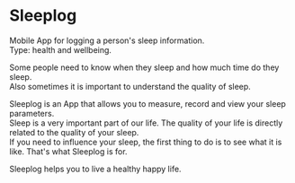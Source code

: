 # Sleeplog

Mobile App for logging a person's sleep information.<br>
Type: health and wellbeing.

Some people need to know when they sleep and how much time do they sleep.<br>
Also sometimes it is important to understand the quality of sleep.

Sleeplog is an App that allows you to measure, record and view your sleep parameters. <br>
Sleep is a very important part of our life. The quality of your life is directly related to the quality of your sleep.<br>
If you need to influence your sleep, the first thing to do is to see what it is like. That's what Sleeplog is for.

Sleeplog helps you to live a healthy happy life.
